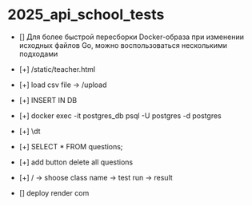 # 2025_api_school_tests

- [] Для более быстрой пересборки Docker-образа при изменении исходных файлов Go, можно воспользоваться несколькими подходами
- [+] /static/teacher.html
- [+] load csv file -> /upload   
- [+] INSERT IN DB
- [+] docker exec -it postgres_db psql -U postgres -d postgres 
- [+] \dt
- [+] SELECT * FROM questions;
- [+] add button delete all questions


- [+] / -> shoose class  name ->  test run -> result
- [] deploy render com
